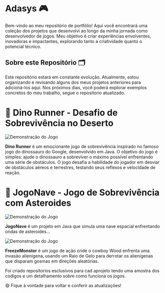 # Adasys 🎮
Bem-vindo ao meu repositório de portfólio! Aqui você encontrará uma coleção dos projetos que desenvolvi ao longo da minha jornada como desenvolvedor de jogos. Meu objetivo é criar experiências envolventes, inovadoras e impactantes, explorando tanto a criatividade quanto o potencial técnico.

## Sobre este Repositório 🗂️

Este repositório estará em constante evolução. Atualmente, estou organizando e revisando alguns dos meus projetos anteriores para adicioná-los aqui. Nos próximos dias, você poderá explorar exemplos concretos do meu trabalho, segue o repositorio atualizado.

# 🌟 Dino Runner - Desafio de Sobrevivência no Deserto

![Demonstração do Jogo](Gif/Dino.gif)


**Dino Runner** é um emocionante jogo de sobrevivência inspirado no famoso jogo do dinossauro do Google, desenvolvido em Java. O objetivo do jogo é simples: ajude o dinossauro a sobreviver o máximo possível enfrentando uma série de obstáculos. O jogo desafia a habilidade do jogador em desviar de obstáculos aéreos e terrestres, testando seus reflexos e velocidade de reação.

# 🚀 JogoNave - Jogo de Sobrevivência com Asteroides

![Demonstração do Jogo](Gif/Nave.gif)

**JogoNave** é um projeto em Java que simula uma nave espacial enfrentando ondas de asteroides...


![Demonstração do Jogo](Gif/Freeze.gif)

**FreezeMonster** é um jogo de ação onde o cowboy Wood enfrenta uma invasão alienígena, usando um Raio de Gelo para derrotar os alienígenas que disparam gosmas em direções aleatórias.


Foi criado repositorios esclusivos para cad aprojeto tendo uma amostra dos codigos e um detalhamento sobre como funciona os jogos.

😄 Fique à vontade para voltar e conferir as atualizações!

